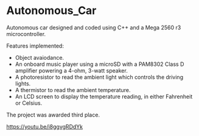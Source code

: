 # Autonomous_Car
Autonomous car designed and coded using C++ and a Mega 2560 r3 microcontroller.  

Features implemented: 
* Object avaiodance.
* An onboard music player using a microSD with a PAM8302 Class D amplifier powering a 4-ohm, 3-watt speaker. 
* A photoresistor to read the ambient light which controls the driving lights. 
* A thermistor to read the ambient temperature.
* An LCD screen to display the temperature reading, in either Fahrenheit or Celsius. 

The project was awarded third place.

https://youtu.be/i8ggvgRDdYk
